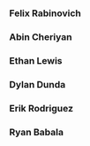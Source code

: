 ### Felix Rabinovich ###

### Abin Cheriyan ###

### Ethan Lewis ###

### Dylan Dunda ###

### Erik Rodriguez ###

### Ryan Babala ###

